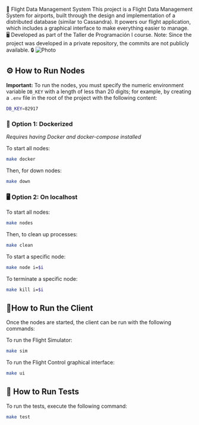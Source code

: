 🛫 Flight Data Management System
This project is a Flight Data Management System for airports, built through the design and implementation of a distributed database (similar to Cassandra).  It powers our flight application, which includes a graphical interface to make everything easier to manage. 🖥
Developed as part of the Taller de Programación I course.
Note: Since the project was developed in a private repository, the commits are not publicly available. 🔒
![Photo](https://github.com/user-attachments/assets/06562361-0f79-4926-9a11-64b7952b4312)



## ⚙️ How to Run Nodes

**Important:** To run the nodes, you must specify the numeric environment variable `DB_KEY` with a length of less than 20 digits; for example, by creating a `.env` file in the root of the project with the following content:


```bash
DB_KEY=82917
```
### 🐳 Option 1: **Dockerized**

*Requires having Docker and docker-compose installed*

To start all nodes:
    
```bash
make docker
```

Then, for down nodes:
    
```bash
make down
```

### 🖥️  Option 2: On **localhost**

To start all nodes:
```bash
make nodes
```
Then, to clean up processes:
    
```bash
make clean
```

To start a specific node:

```bash
make node i=$i
```
To terminate a specific node:

```bash
make kill i=$i
```

## 🚀How to Run the Client
Once the nodes are started, the client can be run with the following commands:

To run the Flight Simulator:


```bash
make sim
```

To run the Flight Control graphical interface:
```bash
make ui
```
## 🧪 How to Run Tests
To run the tests, execute the following command:


```bash
make test
```
